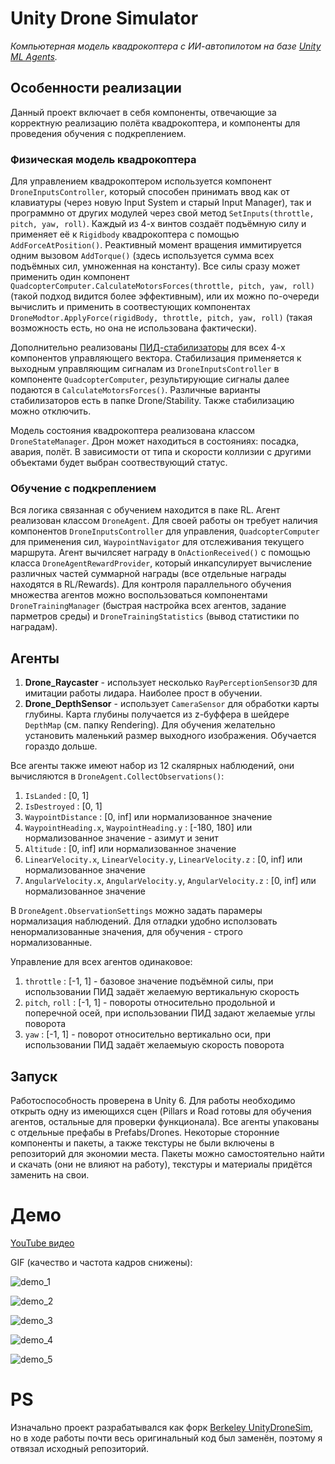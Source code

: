 # Unity Drone Simulator

_Компьютерная модель квадрокоптера с ИИ-автопилотом на базе [Unity ML Agents](https://github.com/Unity-Technologies/ml-agents)._

## Особенности реализации
Данный проект включает в себя компоненты, отвечающие за корректную реализацию полёта квадрокоптера, и компоненты для проведения обучения с подкреплением.

### Физическая модель квадрокоптера

Для управлением квадрокоптером используется компонент `DroneInputsController`, который способен принимать ввод как от клавиатуры (через новую Input System и старый Input Manager), так и программно от других модулей через свой метод `SetInputs(throttle, pitch, yaw, roll)`. Каждый из 4-х винтов создаёт подъёмную силу и применяет её к `Rigidbody` квадрокоптера с помощью `AddForceAtPosition()`. Реактивный момент вращения иммитируется одним вызовом `AddTorque()` (здесь используется сумма всех подъёмных сил, умноженная на константу). Все силы сразу может применить один компонент `QuadcopterComputer.CalculateMotorsForces(throttle, pitch, yaw, roll)` (такой подход видится более эффективным), или их можно по-очереди вычислить и применить в соотвестующих компонентах `DroneModtor.ApplyForce(rigidBody, throttle, pitch, yaw, roll)` (такая возможность есть, но она не использована фактически). 

Дополнительно реализованы [ПИД-стабилизаторы](https://ru.wikipedia.org/wiki/%D0%9F%D0%98%D0%94-%D1%80%D0%B5%D0%B3%D1%83%D0%BB%D1%8F%D1%82%D0%BE%D1%80) для всех 4-х компонентов управляющего вектора. Стабилизация применяется к выходным управляющим сигналам из `DroneInputsController` в компоненте `QuadcopterComputer`, результирующие сигналы далее подаются в `CalculateMotorsForces()`. Различные варианты стабилизаторов есть в папке Drone/Stability. Также стабилизацию можно отключить.

Модель состояния квадрокоптера реализована классом `DroneStateManager`. Дрон может находиться в состояниях: посадка, авария, полёт. В зависимости от типа и скорости коллизии с другими объектами будет выбран соотвествующий статус. 

### Обучение с подкреплением

Вся логика связанная с обучением находится в паке RL. Агент реализован классом `DroneAgent`. Для своей работы он требует наличия компонентов `DroneInputsController` для управления, `QuadcopterComputer` для применения сил, `WaypointNavigator` для отслеживания текущего маршрута. Агент вычилсяет награду в `OnActionReceived()` с помощью класса `DroneAgentRewardProvider`, который инкапсулирует вычисление различных частей суммарной награды (все отдельные награды находятся в RL/Rewards). Для контроля параллельного  обучения множества агентов можно воспользоваться компонентами `DroneTrainingManager` (быстрая настройка всех агентов, задание парметров среды) и `DroneTrainingStatistics` (вывод статистики по наградам).

## Агенты
1. **Drone_Raycaster** - использует несколько `RayPerceptionSensor3D` для имитации работы лидара. Наиболее прост в обучении.
2. **Drone_DepthSensor** - использует `CameraSensor` для обработки карты глубины. Карта глубины получается из z-буффера в шейдере `DepthMap` (см. папку Rendering). Для обучения желательно установить маленький размер выходного изображения. Обучается гораздо дольше.

Все агенты также имеют набор из 12 скалярных наблюдений, они вычисляются в `DroneAgent.CollectObservations()`:
 1. `IsLanded` : [0, 1]
 2. `IsDestroyed` : [0, 1]
 3. `WaypointDistance` : [0, inf] или нормализованное значение
 4. `WaypointHeading.x`, `WaypointHeading.y` : [-180, 180] или нормализованное значение - азимут и зенит
 5. `Altitude` : [0, inf] или нормализованное значение
 6. `LinearVelocity.x`, `LinearVelocity.y`, `LinearVelocity.z` : [0, inf] или нормализованное значение
 7. `AngularVelocity.x`, `AngularVelocity.y`, `AngularVelocity.z` : [0, inf] или нормализованное значение

В `DroneAgent.ObservationSettings` можно задать парамеры нормализация наблюдений. Для отладки удобно исползовать ненормализованные значения, для обучения - строго нормализованные.

Управление для всех агентов одинаковое:
 1. `throttle` : [-1, 1] - базовое значение подъёмной силы, при использовании ПИД задаёт желаемую вертикальную скорость
 2. `pitch`, `roll` : [-1, 1] - повороты относительно продольной и поперечной осей, при использовании ПИД задают желаемые углы поворота
 3. `yaw` : [-1, 1] - поворот относительно вертикально оси, при использовании ПИД задаёт желаемыую скорость поворота

## Запуск
Работоспособность проверена в Unity 6. Для работы необходимо открыть одну из имеющихся сцен (Pillars и Road готовы для обучения агентов, остальные для проверки функционала). Все агенты упакованы с отдельные префабы в Prefabs/Drones. Некоторые сторонние компоненты и пакеты, а также текстуры не были включены в репозиторий для экономии места. Пакеты можно самостоятельно найти и скачать (они не влияют на работу), текстуры и материалы придётся заменить на свои.

# Демо
[YouTube видео](https://youtu.be/gawx3zvAGjc)

GIF (качество и частота кадров снижены):

![demo_1](https://github.com/user-attachments/assets/cd33b427-6c62-4c4b-bbaf-61a5304dd695)

![demo_2](https://github.com/user-attachments/assets/ad301c0e-e5f8-46c8-9695-53b7a6a9816a)

![demo_3](https://github.com/user-attachments/assets/f8473223-f75e-4914-b7bf-15313a6fe2a2)

![demo_4](https://github.com/user-attachments/assets/dcd4bec4-cf19-4fc2-be84-b1d2214c58ba)

![demo_5](https://github.com/user-attachments/assets/7fe4de8e-d22d-40f4-beef-51894eba2abf)

# PS
Изначально проект разрабатывался как форк [Berkeley UnityDroneSim](https://github.com/UAVs-at-Berkeley/UnityDroneSim), но в ходе работы почти весь оригинальный код был заменён, поэтому я отвязал исходный репозиторий.
